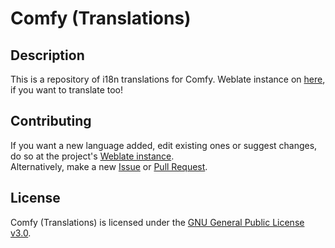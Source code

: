 # Comfy (Translations)

## Description
This is a repository of i18n translations for Comfy. Weblate instance on <a href="https://translate.lamkas.dev">here</a>, if you want to translate too!  
            
## Contributing
If you want a new language added, edit existing ones or suggest changes, do so at the project's <a href="https://translate.lamkas.dev">Weblate instance</a>.  
Alternatively, make a new <a href="https://github.com/comfy-devs/comfy-translations/issues">Issue</a> or <a href="https://github.com/comfy-devs/comfy-translations/pulls">Pull Request</a>.  

## License
Comfy (Translations) is licensed under the [GNU General Public License v3.0](https://github.com/comfy-devs/comfy-translations/blob/master/LICENSE).
